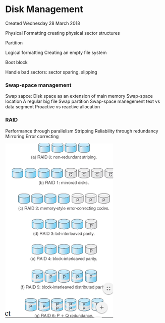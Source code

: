 # Disk Management
Created Wednesday 28 March 2018

Physical Formatting
creating physical sector structures
	
Partition

Logical formatting
Creating an empty file system
	
Boot block

Handle bad sectors: sector sparing, slipping

### Swap-space management
Swap sapce:
Disk space as an extension of main memory
Swap-space location
A regular big file
Swap partition
Swap-space manegement
text vs data segment
Proactive vs reactive allocation
	
### RAID
Performance through parallelism
Stripping
Reliability through redundancy
Mirroring
Error correcting
	
	
![](./Disk_Management/pasted_image.png)




